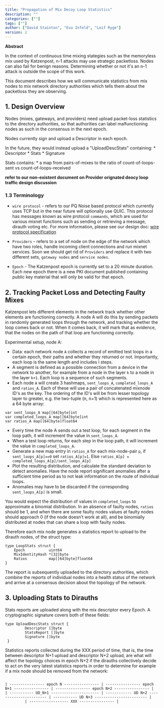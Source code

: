 ```yaml
---
title: "Propagation of Mix Decoy Loop Statistics"
description: ""
categories: [""]
tags: [""]
author: ["David Stainton", "Eva Infeld", "Leif Ryge"]
version: 1
---
```




**Abstract**

In the context of continuous time mixing stategies such
as the memoryless mix used by Katzenpost, n-1 attacks may use strategic
packetloss. Nodes can also fail for benign reasons.
Determining whether or not it's an n-1 attack is outside the scope
of this work.

This document describes how we will communicate statistics from mix nodes
to mix network directory authorities which tells them about the packetloss they are
observing.

## 1. Design Overview

Nodes (mixes, gateways, and providers) need upload packet-loss
statistics to the directory authorities, so that authorities can
label malfunctioning nodes as such in the consensus in the next epoch.

Nodes currently sign and upload a Descriptor in each epoch.

In the future, they would instead upload a "UploadDescStats" containing:
    * Descriptor
    * Stats
    * Signature

Stats contains:
    * a map from pairs-of-mixes to the ratio of count-of-loops-sent vs count-of-loops-received

**refer to our non-existent document on Provider orignated deocy loop traffic design discussion**

### 1.3 Terminology

- `wire protocol` - refers to our PQ Noise based protocol which currently uses TCP but in the
near future will optionally use QUIC. This protocol has messages known as wire protocol `commands`, which are
used for various mixnet functions such as sending or retrieving a message, dirauth voting etc.
For more information, please see our design doc: [wire protocol specification](https://github.com/katzenpost/katzenpost/blob/main/docs/specs/wire-protocol.md)

- `Providers` - refers to a set of node on the edge of the network which have two roles,
handle incoming client connections and run mixnet services. Soon we should get rid of `Providers`
and replace it with two different sets, `gateway nodes` and `service nodes`.

- `Epoch` - The Katzenpost epoch is currently set to a 20 minute duration. Each new epoch
there is a new PKI document published containing public key material that will only 
be valid for that epoch.



## 2. Tracking Packet Loss and Detecting Faulty Mixes

Katzenpost lets different elements in the network track whether other
elements are functioning correctly.  A node A will do this by sending
packets in randomly generated loops through the network, and tracking
whether the loop comes back or not. When it comes back, it will mark
that as evidence, that the nodes on the path of that loop are
functioning correctly.

Experimental setup, node A:

* Data: each network node `A` collects a record of emitted test loops
  in a certain epoch, their paths and whether they returned or
  not. Importantly, each loop is the same length and includes l steps.
* A segment is defined as a possible connection from a device in the
  network to another, for example from a node in the layer `k` to a
  node in the layer `k+1`. Each loop is a sequence of such segments.
* Each node `A` will create 3 hashmaps, `sent_loops_A`,
  `completed_loops_A` and `ratios_A`. Each of these will use
  a pair of concatenated mixnode ID's as the key. The ordering of
  the ID's will be from lesser topology layer to greater, e.g.
  the two-tuple (n, n+1) which is represented here as a 64 byte array:
```
var sent_loops_A map[[64]byte]int
var completed_loops_A map[[64]byte]int
var ratios_A map[[64]byte]float64
```
* Every time the node A sends out a test loop, for each segment in the
  loop path, it will increment the value in `sent_loops_A`.
* When a test loop returns, for each step in the loop path, it will
  increment the value in `completed_loops_A`.
* Generate a new map entry in `ratios_A` for each mix-node-pair `p`, if
  `sent_loops_A[p]==0` set `ratios_A[p]=1`. Else `ratios_A[p] =
  completed_loops_A[p]/sent_loops_A[p]`
* Plot the resulting distribution, and calculate the standard
  deviation to detect anomalies. Have the node report significant
  anomalies after a sufficient time period as to not leak information
  on the route of individual loops.
* Anomalies may have to be discarded if the corresponding
  `sent_loops_A[p]` is small.

You would expect the distribution of values in `completed_loops` to
approximate a binomial distribution. In an absence of faulty nodes,
`ratios` should be 1, and when there are some faulty nodes values at
faulty nodes should approach 0 (if the node doesn’t work at all), and
be binomially distributed at nodes that can share a loop with faulty
nodes.

Therefore each mix node generates a statistics report to upload
to the dirauth nodes, of the struct type:

```
type LoopStats struct {
    Epoch           uint64
    MixIdentityHash *[32]byte
    Ratios          map[[64]byte]float64
}
```

The report is subsequently uploaded to the directory authorities,
which combine the reports of individual nodes into a health status of
the network and arrive at a consensus decision about the topology of
the network.



## 3. Uploading Stats to Dirauths

Stats reports are uploaded along with the mix descriptor every Epoch.
A cryptographic signature covers both of these fields:

```
type UploadDescStats struct {
         Descriptor []byte
         StatsReport []byte
         Signature []byte
 }
```


Statistics reports collected during the XXX period of time, that is,
the time between descriptor N+1 upload and descriptor N+2 upload, are
what will affect the topology choices in epoch N+2 if the dirauths
collectively decide to act on the very latest statistics reports in
order to determine for example if a mix node should be removed from
the network:


```

| ---------------- epoch N ---------------- | ---------------- epoch N+1 ---------------- | ---------------- epoch N+2 ---------------- |
| ----------- UD_N+1 ---------------------- | ------------ UD N+2 ----------------------- | ----------- UD N+3 ------------------------ |
         | ------------------ XXX ---------------- |
```
